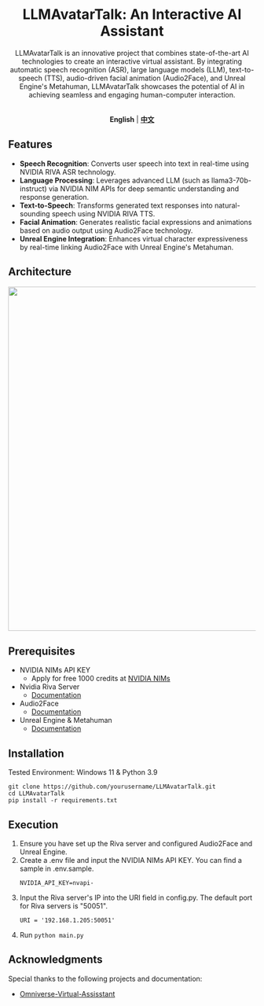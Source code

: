 <div align="center">

<h1>LLMAvatarTalk: An Interactive AI Assistant</h1>
LLMAvatarTalk is an innovative project that combines state-of-the-art AI technologies to create an interactive virtual assistant. By integrating automatic speech recognition (ASR), large language models (LLM), text-to-speech (TTS), audio-driven facial animation (Audio2Face), and Unreal Engine's Metahuman, LLMAvatarTalk showcases the potential of AI in achieving seamless and engaging human-computer interaction.
<br><br>

**English** | [**中文**](./docs/CN/README.md) 

</div>

## Features
- **Speech Recognition**: Converts user speech into text in real-time using NVIDIA RIVA ASR technology.
- **Language Processing**: Leverages advanced LLM (such as llama3-70b-instruct) via NVIDIA NIM APIs for deep semantic understanding and response generation.
- **Text-to-Speech**: Transforms generated text responses into natural-sounding speech using NVIDIA RIVA TTS.
- **Facial Animation**: Generates realistic facial expressions and animations based on audio output using Audio2Face technology.
- **Unreal Engine Integration**: Enhances virtual character expressiveness by real-time linking Audio2Face with Unreal Engine's Metahuman.

## Architecture
<img src="https://github.com/wsxqaza12/LLMAvatarTalk-NVIDIA-RIVA-Audio2Face-Langchain/blob/main/png/architecture%20diagram.png" width="700" />

## Prerequisites
- NVIDIA NIMs API KEY
  - Apply for free 1000 credits at [NVIDIA NIMs](https://build.nvidia.com/explore/discover?signin=false&signin_corporate=false)
- Nvidia Riva Server
  - [Documentation](./docs/RIVA/RIVA_Tutorial.md)
- Audio2Face
  - [Documentation](./docs/Audio2Face/Audio2Face_Tutorial.md)
- Unreal Engine & Metahuman
  - [Documentation](./docs/UE/UE_Tutorial.md)

## Installation
Tested Environment: Windows 11 & Python 3.9

```plaintext
git clone https://github.com/yourusername/LLMAvatarTalk.git
cd LLMAvatarTalk
pip install -r requirements.txt
```

## Execution
1. Ensure you have set up the Riva server and configured Audio2Face and Unreal Engine.
2. Create a .env file and input the NVIDIA NIMs API KEY. You can find a sample in .env.sample.
   ```plaintext
   NVIDIA_API_KEY=nvapi-
   ```
3. Input the Riva server's IP into the URI field in config.py. The default port for Riva servers is "50051".
   ```plaintext
   URI = '192.168.1.205:50051'
   ```
4. Run `python main.py`


## Acknowledgments
Special thanks to the following projects and documentation:

- [Omniverse-Virtual-Assisstant](https://github.com/zslrmhb/Omniverse-Virtual-Assisstant)